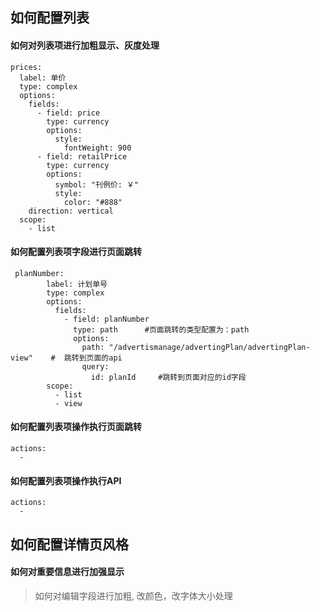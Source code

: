 ## 如何配置列表

#### 如何对列表项进行加粗显示、灰度处理
```
prices:
  label: 单价
  type: complex
  options:
    fields:
      - field: price
        type: currency
        options:
          style:
            fontWeight: 900      
      - field: retailPrice
        type: currency
        options:
          symbol: "刊例价: ￥"
          style:
            color: "#888"       
    direction: vertical
  scope:
    - list
```

#### 如何配置列表项字段进行页面跳转
```
 planNumber:
        label: 计划单号
        type: complex        
        options:
          fields:
            - field: planNumber
              type: path      #页面跳转的类型配置为：path
              options:
                path: "/advertismanage/advertingPlan/advertingPlan-view"    #  跳转到页面的api        
                query:
                  id: planId     #跳转到页面对应的id字段
        scope:
          - list
          - view
```

#### 如何配置列表项操作执行页面跳转
```
actions:
  - 
```

#### 如何配置列表项操作执行API
```
actions:
  -
```

## 如何配置详情页风格

#### 如何对重要信息进行加强显示
> 如何对编辑字段进行加粗, 改颜色，改字体大小处理
```
```




